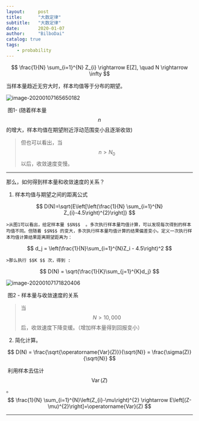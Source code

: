 ```yaml
---
layout:     post
title:      "大数定律"
subtitle:   "大数定律"
date:       2020-01-07
author:     "BilboDai"
catalog: true
tags:
    - probability
---
```


$$
\frac{1}{N} \sum_{i=1}^{N} Z_{i} \rightarrow E[Z], \quad N \rightarrow \infty
$$

当样本量趋近无穷大时，样本均值等于分布的期望。

![image-20200107165650182](https://tva1.sinaimg.cn/large/006tNbRwly1gao3os368yj319o0p2whj.jpg)

​			图1- (随着样本量 $$n$$  的增大，样本均值在期望附近浮动范围变小且逐渐收敛)

> 但也可以看出，当 $$n \gt N_0$$  以后，收敛速度变慢。

------

那么，如何得到样本量和收敛速度的关系？

1. 样本均值与期望之间的距离公式

$$
D(N)=\sqrt{E\left[\left(\frac{1}{N} \sum_{i=1}^{N} Z_{i}-4.5\right)^{2}\right]}
$$



	>从图1可以看出，给定样本量 $$N$$  。多次执行样本量均值计算，可以发现每次得到的样本均值不同。但随着 $$N$$ 的变大，多次执行样本量均值计算的结果偏差变小。定义一次执行样本均值计算结果距离期望距离为：

$$
d_j = \left(\frac{1}{N}\sum_{i=1}^{N}Z_i - 4.5\right)^2
$$

	>那么执行 $$K $$ 次，得到 :

$$
D(N) = \sqrt{\frac{1}{K}\sum_{j=1}^{K}d_j}
$$





![image-20200107171820406](https://tva1.sinaimg.cn/large/006tNbRwly1gao4b5ef94j31aw0ny766.jpg)

​	              							图2 - 样本量与收敛速度的关系



>当 $$ N > 10,000 $$ 后，收敛速度下降变缓。（增加样本量得到回报变小）

2. 简化计算。

$$
D(N) = \frac{\sqrt{\operatorname{Var}(Z)}}{\sqrt{N}} = \frac{\sigma(Z)}{\sqrt{N}}
$$

​		利用样本去估计 $$ \operatorname{Var}(Z) $$ 。
$$
\frac{1}{N} \sum_{i=1}^{N}\left(Z_{i}-\mu\right)^{2} \rightarrow E\left[(Z-\mu)^{2}\right]=\operatorname{Var}(Z)
$$

------

